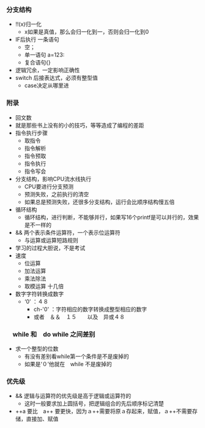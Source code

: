 ### 分支结构

* !!(x)归一化
  * x如果是真值，那么会归一化到一，否则会归一化到0
* IF后执行 一条语句
  * 空；
  * 单一语句 a=123:
  * 复合语句{}
* 逻辑冗余，一定影响正确性
* switch 后接表达式，必须有整型值
  * case决定从哪里进

### 附录

* 回文数
* 就是那些书上没有的小的技巧，等等造成了编程的差距
* 指令执行步骤
  - 取指令
  - 指令解析
  - 指令预取
  - 指令执行
  - 指令写会
* 分支结构，影响CPU流水线执行
  - CPU要进行分支预测
  - 预测失败，之前执行的清空
  - 如果总是预测失败，还很多分支结构，运行会比顺序结构慢五倍
* 循环结构
  * 循环结构，进行判断，不能够并行，如果写16个printf是可以并行的，效果是不一样的
* && 两个表示条件运算符，一个表示位运算符
  * 与运算或运算短路规则
* 学习的过程大胆说，不是考试
* 速度
  * 位运算
  * 加法运算
  * 乘法除法
  * 取模运算 十几倍
* 数字字符转换成数字
  * ‘0’  ：４８
    * ch-'0' ：字符相应的数字转换成整型相应的数字
    * 或者　＆＆　１５　　以及　异或４８

### 　while 和　do while 之间差别

* 求一个整型的位数
  * 有没有差别看while第一个条件是不是废掉的
  * 如果是‘０’他就在　while 不是废掉的

### 优先级

* && 逻辑与运算符的优先级是高于逻辑或运算符的
  * 这时一般要求加上圆括号，把逻辑组合的先后顺序标记清楚
* ++a 要比　a++ 要更快，因为ａ++需要将原ａ存起来，赋值，ａ++不需要存储，直接加、赋值